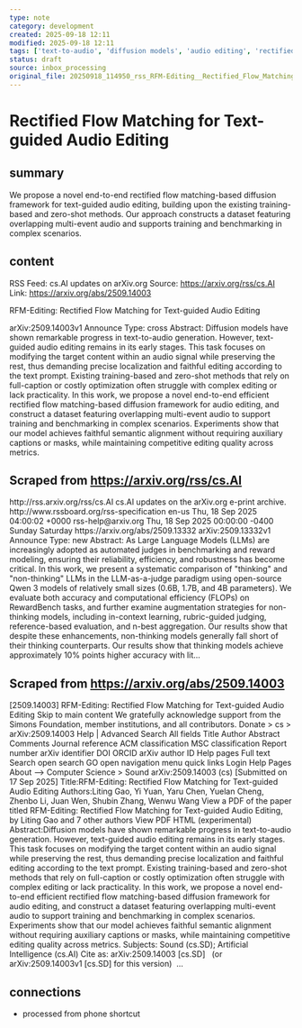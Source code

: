 ```yaml
---
type: note
category: development
created: 2025-09-18 12:11
modified: 2025-09-18 12:11
tags: ['text-to-audio', 'diffusion models', 'audio editing', 'rectified flow matching']
status: draft
source: inbox_processing
original_file: 20250918_114950_rss_RFM-Editing__Rectified_Flow_Matching_for_Text-guid.txt
---
```


# Rectified Flow Matching for Text-guided Audio Editing

## summary
We propose a novel end-to-end rectified flow matching-based diffusion framework for text-guided audio editing, building upon the existing training-based and zero-shot methods. Our approach constructs a dataset featuring overlapping multi-event audio and supports training and benchmarking in complex scenarios.

## content
RSS Feed: cs.AI updates on arXiv.org
Source: https://arxiv.org/rss/cs.AI
Link: https://arxiv.org/abs/2509.14003

RFM-Editing: Rectified Flow Matching for Text-guided Audio Editing

arXiv:2509.14003v1 Announce Type: cross Abstract: Diffusion models have shown remarkable progress in text-to-audio generation. However, text-guided audio editing remains in its early stages. This task focuses on modifying the target content within an audio signal while preserving the rest, thus demanding precise localization and faithful editing according to the text prompt. Existing training-based and zero-shot methods that rely on full-caption or costly optimization often struggle with complex editing or lack practicality. In this work, we propose a novel end-to-end efficient rectified flow matching-based diffusion framework for audio editing, and construct a dataset featuring overlapping multi-event audio to support training and benchmarking in complex scenarios. Experiments show that our model achieves faithful semantic alignment without requiring auxiliary captions or masks, while maintaining competitive editing quality across metrics.

## Scraped from https://arxiv.org/rss/cs.AI
<?xml version='1.0' encoding='UTF-8'?>
<rss xmlns:arxiv="http://arxiv.org/schemas/atom" xmlns:dc="http://purl.org/dc/elements/1.1/" xmlns:atom="http://www.w3.org/2005/Atom" xmlns:content="http://purl.org/rss/1.0/modules/content/" version="2.0">
  <channel>
    <title>cs.AI updates on arXiv.org</title>
    <link>http://rss.arxiv.org/rss/cs.AI</link>
    <description>cs.AI updates on the arXiv.org e-print archive.</description>
    <atom:link href="http://rss.arxiv.org/rss/cs.AI" rel="self" type="application/rss+xml"/>
    <docs>http://www.rssboard.org/rss-specification</docs>
    <language>en-us</language>
    <lastBuildDate>Thu, 18 Sep 2025 04:00:02 +0000</lastBuildDate>
    <managingEditor>rss-help@arxiv.org</managingEditor>
    <pubDate>Thu, 18 Sep 2025 00:00:00 -0400</pubDate>
    <skipDays>
      <day>Sunday</day>
      <day>Saturday</day>
    </skipDays>
    <item>
      <title>Explicit Reasoning Makes Better Judges: A Systematic Study on Accuracy, Efficiency, and Robustness</title>
      <link>https://arxiv.org/abs/2509.13332</link>
      <description>arXiv:2509.13332v1 Announce Type: new 
Abstract: As Large Language Models (LLMs) are increasingly adopted as automated judges in benchmarking and reward modeling, ensuring their reliability, efficiency, and robustness has become critical. In this work, we present a systematic comparison of "thinking" and "non-thinking" LLMs in the LLM-as-a-judge paradigm using open-source Qwen 3 models of relatively small sizes (0.6B, 1.7B, and 4B parameters). We evaluate both accuracy and computational efficiency (FLOPs) on RewardBench tasks, and further examine augmentation strategies for non-thinking models, including in-context learning, rubric-guided judging, reference-based evaluation, and n-best aggregation. Our results show that despite these enhancements, non-thinking models generally fall short of their thinking counterparts. Our results show that thinking models achieve approximately 10% points higher accuracy with lit...


## Scraped from https://arxiv.org/abs/2509.14003
[2509.14003] RFM-Editing: Rectified Flow Matching for Text-guided Audio Editing Skip to main content We gratefully acknowledge support from the Simons Foundation, member institutions, and all contributors. Donate &gt; cs &gt; arXiv:2509.14003 Help | Advanced Search All fields Title Author Abstract Comments Journal reference ACM classification MSC classification Report number arXiv identifier DOI ORCID arXiv author ID Help pages Full text Search open search GO open navigation menu quick links Login Help Pages About --> Computer Science > Sound arXiv:2509.14003 (cs) [Submitted on 17 Sep 2025] Title:RFM-Editing: Rectified Flow Matching for Text-guided Audio Editing Authors:Liting Gao, Yi Yuan, Yaru Chen, Yuelan Cheng, Zhenbo Li, Juan Wen, Shubin Zhang, Wenwu Wang View a PDF of the paper titled RFM-Editing: Rectified Flow Matching for Text-guided Audio Editing, by Liting Gao and 7 other authors View PDF HTML (experimental) Abstract:Diffusion models have shown remarkable progress in text-to-audio generation. However, text-guided audio editing remains in its early stages. This task focuses on modifying the target content within an audio signal while preserving the rest, thus demanding precise localization and faithful editing according to the text prompt. Existing training-based and zero-shot methods that rely on full-caption or costly optimization often struggle with complex editing or lack practicality. In this work, we propose a novel end-to-end efficient rectified flow matching-based diffusion framework for audio editing, and construct a dataset featuring overlapping multi-event audio to support training and benchmarking in complex scenarios. Experiments show that our model achieves faithful semantic alignment without requiring auxiliary captions or masks, while maintaining competitive editing quality across metrics. Subjects: Sound (cs.SD); Artificial Intelligence (cs.AI) Cite as: arXiv:2509.14003 [cs.SD] &nbsp; (or arXiv:2509.14003v1 [cs.SD] for this version) &nbsp;...


## connections
- processed from phone shortcut
